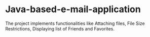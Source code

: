 # Java-based-e-mail-application

The project implements functionalities like Attaching files, File Size Restrictions, Displaying list of Friends and Favorites.
